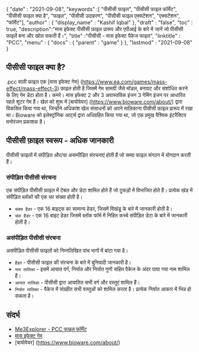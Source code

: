 {
  "date" : "2021-09-08",
  "keywords" :[ "पीसीसी फाइल", "पीसीसी फाइल फॉर्मेट", "पीसीसी फाइल क्या है", "फाइल", "पीसीसी उदाहरण", "पीसीसी फाइल एक्सटेंशन", "एक्सटेंशन", "फॉर्मेट"],
  "author" : {
    "display_name" : "Kashif Iqbal"
},
  "draft" : "false",
  "toc" : true,
  "description":"मास इफेक्ट पीसीसी फ़ाइल प्रारूप और एपीआई के बारे में जानें जो पीसीसी फाइलें बना और खोल सकती हैं।",
  "title" :"पीसीसी - मास इफेक्ट पैकेज फाइल",
  "linktitle" : "PCC",
  "menu" : {
    "docs" : {
      "parent" : "game"
}
},
  "lastmod" : "2021-09-08"
}

## पीसीसी फाइल क्या है?

.pcc वाली फ़ाइल एक [मास इफेक्ट गेम] (https://www.ea.com/games/mass-effect/mass-effect-3) फ़ाइल होती है जिसमें गेम सामग्री जैसे मॉडल, बनावट और संशोधित करने के लिए गेम डेटा होता है। कमरे। मास इफेक्ट 2 और 3 अवास्तविक इंजन 3 गेमिंग इंजन पर आधारित पहले शूटर गेम हैं। खेल को शुरू में [बायोवेयर] (https://www.bioware.com/about/) द्वारा विकसित किया गया था, जिन्होंने अधिकांश खेल संसाधनों को अपने मालिकाना पीसीसी फ़ाइल प्रारूप में रखा था। Bioware को इलेक्ट्रॉनिक आर्ट्स द्वारा अधिग्रहित किया गया था, जो एक प्रमुख वैश्विक इंटरैक्टिव मनोरंजन प्रकाशक है।

## पीसीसी फ़ाइल स्वरूप - अधिक जानकारी

पीसीसी फाइलों में संपीड़ित और/या असम्पीडित संरचनाएं होती हैं जो समग्र फाइल संगठन में योगदान करती हैं।

### संपीड़ित पीसीसी संरचना

एक संपीड़ित पीसीसी फ़ाइल में टेबल और डेटा शामिल होते हैं जो टुकड़ों में विभाजित होते हैं। प्रत्येक खंड में संपीड़ित ब्लॉकों की एक चर संख्या होती है।

* `चंक्स हैडर` - एक 16 बाइट्स का सामान्य हेडर, जिसमें विखंडू के बारे में जानकारी होती है।
* `चंक हैडर` - एक 16 बाइट हेडर जिसमें ब्लॉक फॉर्म में निहित कच्चे संपीड़ित डेटा के बारे में जानकारी होती है।

### असंपीड़ित पीसीसी संरचना

असंपीड़ित पीसीसी फाइलों को निम्नलिखित पांच भागों में बांटा गया है।

* `हैडर` - पीसीसी फाइल की संरचना के बारे में बुनियादी जानकारी है।
* `नाम तालिका` - इसमें आयात वर्ग, निर्यात और निर्यात गुणों सहित पैकेज के अंदर पाया गया नाम शामिल है।
* `आयात तालिका` - पीसीसी द्वारा आयातित सभी वर्ग और वस्तुएं शामिल हैं।
* `निर्यात तालिका` - पैकेज में संग्रहीत सभी वस्तुओं को शामिल करता है। प्रत्येक निर्यात आकार में भिन्न हो सकता है।

## संदर्भ

* [Me3Explorer - PCC फाइल फॉर्मेट](https://me3explorer.fandom.com/wiki/PCC_File_Format)
* [मास इफेक्ट गेम](https://www.ea.com/games/mass-effect/mass-effect-3)
* [बायोवेयर] (https://www.bioware.com/about/)

